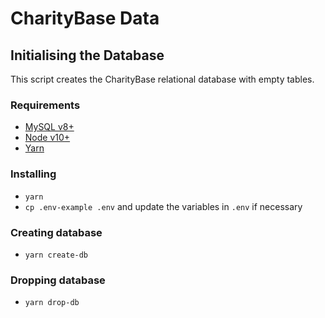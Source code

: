 # CharityBase Data

## Initialising the Database

This script creates the CharityBase relational database with empty tables.

### Requirements

- [MySQL v8+](https://www.mysql.com)
- [Node v10+](https://nodejs.org)
- [Yarn](https://yarnpkg.com)

### Installing

- `yarn`
- `cp .env-example .env` and update the variables in `.env` if necessary

### Creating database

- `yarn create-db`

### Dropping database

- `yarn drop-db`
